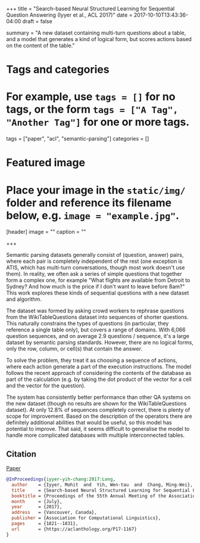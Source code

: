 +++
title = "Search-based Neural Structured Learning for Sequential Question Answering (Iyyer et al., ACL 2017)"
date = 2017-10-10T13:43:36-04:00
draft = false

summary = "A new dataset containing multi-turn questions about a table, and a model that generates a kind of logical form, but scores actions based on the content of the table."

# Tags and categories
# For example, use `tags = []` for no tags, or the form `tags = ["A Tag", "Another Tag"]` for one or more tags.
tags = ["paper", "acl", "semantic-parsing"]
categories = []

# Featured image
# Place your image in the `static/img/` folder and reference its filename below, e.g. `image = "example.jpg"`.
[header]
image = ""
caption = ""

+++

Semantic parsing datasets generally consist of (question, answer) pairs, where each pair is completely independent of the rest (one exception is ATIS, which has multi-turn conversations, though most work doesn't use them).
In reality, we often ask a series of simple questions that together form a complex one, for example "What flights are available from Detroit to Sydney? And how much is the price if I don't want to leave before 8am?"
This work explores these kinds of sequential questions with a new dataset and algorithm.

The dataset was formed by asking crowd workers to rephrase questions from the WikiTableQuestions dataset into sequences of shorter questions.
This naturally constrains the types of questions (in particular, they reference a single table only), but covers a range of domains.
With 6,066 question sequences, and on average 2.9 questions / sequence, it's a large dataset by semantic parsing standards.
However, there are no logical forms, only the row, column, or cell(s) that contain the answer.

To solve the problem, they treat it as choosing a sequence of actions, where each action generate a part of the execution instructions.
The model follows the recent approach of considering the contents of the database as part of the calculation (e.g. by taking the dot product of the vector for a cell and the vector for the question).

The system has consistently better performance than other QA systems on the new dataset (though no results are shown for the WikiTableQuestions dataset).
At only 12.8% of sequences completely correct, there is plenty of scope for improvement.
Based on the description of the operators there are definitely additional abilities that would be useful, so this model has potential to improve.
That said, it seems difficult to generalise the model to handle more complicated databases with multiple interconnected tables.

## Citation

[Paper](https://aclanthology.org/P/P17/P17-1167.pdf)

```bibtex
@InProceedings{iyyer-yih-chang:2017:Long,
  author    = {Iyyer, Mohit  and  Yih, Wen-tau  and  Chang, Ming-Wei},
  title     = {Search-based Neural Structured Learning for Sequential Question Answering},
  booktitle = {Proceedings of the 55th Annual Meeting of the Association for Computational Linguistics (Volume 1: Long Papers)},
  month     = {July},
  year      = {2017},
  address   = {Vancouver, Canada},
  publisher = {Association for Computational Linguistics},
  pages     = {1821--1831},
  url       = {https://aclanthology.org/P17-1167}
}
```

